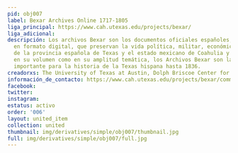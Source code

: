 ```yaml
---
pid: obj007
label: Bexar Archives Online 1717-1805
liga_principal: https://www.cah.utexas.edu/projects/bexar/
liga_adicional: 
descripción: Los archivos Bexar son los documentos oficiales españoles, disponibles
  en formato digital, que preservan la vida polí­tica, militar, económica y social
  de la provincia española de Texas y el estado mexicano de Coahulia y Texas. Tanto
  en su volumen como en su amplitud temática, los Archivos Bexar son la fuente más
  importante para la historia de la Texas hispana hasta 1836.
creadorxs: The University of Texas at Austin, Dolph Briscoe Center for American History
información_de_contacto: https://www.cah.utexas.edu/projects/bexar/comments.php
facebook: 
twitter: 
instagram: 
estatus: activo
order: '006'
layout: united_item
collection: united
thumbnail: img/derivatives/simple/obj007/thumbnail.jpg
full: img/derivatives/simple/obj007/full.jpg
---
```

